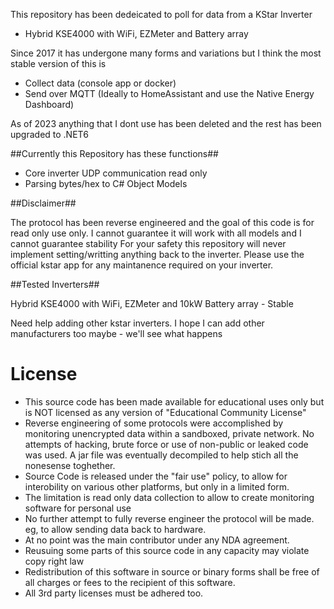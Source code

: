 This repository has been dedeicated to poll for data from a KStar Inverter
- Hybrid KSE4000 with WiFi, EZMeter and Battery array

Since 2017 it has undergone many forms and variations but I think the most stable version of this is
- Collect data (console app or docker)
- Send over MQTT (Ideally to HomeAssistant and use the Native Energy Dashboard)

As of 2023 anything that I dont use has been deleted and the rest has been upgraded to .NET6

##Currently this Repository has these functions##

 - Core inverter UDP communication read only
 - Parsing bytes/hex to C# Object Models
 

##Disclaimer##

The protocol has been reverse engineered and the goal of this code is for read only use only. 
I cannot guarantee it will work with all models and I cannot guarantee stability
For your safety this repository will never implement setting/writting anything back to the inverter.
Please use the official kstar app for any maintanence required on your inverter.


##Tested Inverters##

Hybrid KSE4000 with WiFi, EZMeter and 10kW Battery array - Stable

Need help adding other kstar inverters.
I hope I can add other manufacturers too maybe - we'll see what happens


# License
 - This source code has been made available for educational uses only but is NOT licensed as any version of "Educational Community License"
 - Reverse engineering of some protocols were accomplished by monitoring unencrypted data within a sandboxed, private network. No attempts of hacking, brute force or use of non-public or leaked code was used. A jar file was eventually decompiled to help stich all the nonesense toghether. 
 - Source Code is released under the "fair use" policy, to allow for interobility on various other platforms, but only in a limited form. 
 - The limitation is read only data collection to allow to create monitoring software for personal use
 - No further attempt to fully reverse engineer the protocol will be made. eg, to allow sending data back to hardware.
 - At no point was the main contributor under any NDA agreement.
 - Reusuing some parts of this source code in any capacity may violate copy right law
 - Redistribution of this software in source or binary forms shall be free of all charges or fees to the recipient of this software.
 - All 3rd party licenses must be adhered too.


